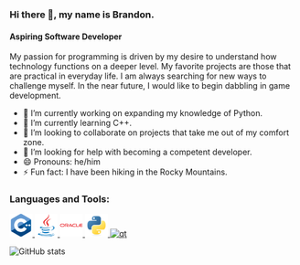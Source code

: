 

### Hi there 👋, my name is Brandon.
#### Aspiring Software Developer


My passion for programming is driven by my desire to understand how technology functions on a deeper level. My favorite projects are those that are practical in everyday life. I am always searching for new ways to challenge myself. In the near future, I would like to begin dabbling in game development.



- 🔭 I’m currently working on expanding my knowledge of Python. 
- 🌱 I’m currently learning C++. 
- 👯 I’m looking to collaborate on projects that take me out of my comfort zone. 
- 🤔 I’m looking for help with becoming a competent developer. 
- 😄 Pronouns: he/him 
- ⚡ Fun fact: I have been hiking in the Rocky Mountains. 

<h3 align="left">Languages and Tools:</h3>
<p align="left"> <a href="https://www.w3schools.com/cpp/" target="_blank" rel="noreferrer"> <img src="https://raw.githubusercontent.com/devicons/devicon/master/icons/cplusplus/cplusplus-original.svg" alt="cplusplus" width="40" height="40"/> </a> <a href="https://www.java.com" target="_blank" rel="noreferrer"> <img src="https://raw.githubusercontent.com/devicons/devicon/master/icons/java/java-original.svg" alt="java" width="40" height="40"/> </a> <a href="https://www.oracle.com/" target="_blank" rel="noreferrer"> <img src="https://raw.githubusercontent.com/devicons/devicon/master/icons/oracle/oracle-original.svg" alt="oracle" width="40" height="40"/> </a> <a href="https://www.python.org" target="_blank" rel="noreferrer"> <img src="https://raw.githubusercontent.com/devicons/devicon/master/icons/python/python-original.svg" alt="python" width="40" height="40"/> </a> <a href="https://www.qt.io/" target="_blank" rel="noreferrer"> <img src="https://upload.wikimedia.org/wikipedia/commons/0/0b/Qt_logo_2016.svg" alt="qt" width="40" height="40"/> </a> </p>


![GitHub stats](https://github-readme-stats.vercel.app/api?username=ckberns&show_icons=true&theme=tokyonight)  

